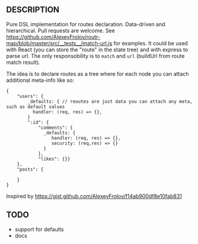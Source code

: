 ## DESCRIPTION
Pure DSL implementation for routes declaration. Data-driven and hierarchical. Pull requests are welcome.
See https://github.com/AlexeyFrolov/routr-map/blob/master/src/__tests__/match-url.js for examples.
It could be used with React (you can store the "route" in the state tree) and with express to parse url. The only responsobility is to `match` and `url` (buildUrl from route match result).

The idea is to declare routes as a tree where for each node you can attach additional meta-info like so:

```javacript
{
    "users": {
        _defaults: { // reoutes are just data you can attach any meta, such as default values
          handler: (req, res) => {},
        }
        ":id": {
            "comments": {
              _defaults: {
                 handler: (req, res) => {},
                 security: (req,res) => {}
              }
            },
            "likes": {}}
    },
    "posts": {

    }
}
```

Inspired by https://gist.github.com/AlexeyFrolov/f14ab900df8e10fab831


## TODO
* support for defaults
* docs
